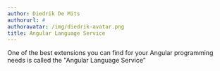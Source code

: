 ```yaml
---
author: Diedrik De Mits
authorurl: #
authoravatar: /img/diedrik-avatar.png
title: Angular Language Service
---
```


One of the best extensions you can find for your Angular programming needs is called the "Angular Language Service"